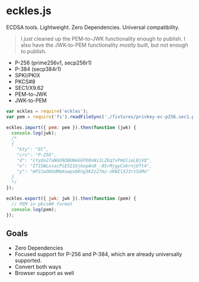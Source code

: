 eckles.js
=========

ECDSA tools. Lightweight. Zero Dependencies. Universal compatibility.

> I _just_ cleaned up the PEM-to-JWK functionality enough to publish.
> I also have the JWK-to-PEM functionality _mostly_ built, but not enough to publish.

* P-256 (prime256v1, secp256r1)
* P-384 (secp384r1)
* SPKI/PKIX
* PKCS#8
* SEC1/X9.62
* PEM-to-JWK
* JWK-to-PEM

```js
var eckles = require('eckles');
var pem = require('fs').readFileSync('./fixtures/privkey-ec-p256.sec1.pem', 'ascii')

eckles.import({ pem: pem }).then(function (jwk) {
  console.log(jwk);
  /*
  {
    "kty": "EC",
    "crv": "P-256",
    "d": "iYydo27aNGO9DBUWeGEPD8oNi1LZDqfxPmQlieLBjVQ",
    "x": "IT1SWLxsacPiE5Z16jkopAn8_-85rMjgyCokrnjDft4",
    "y": "mP2JwOAOdMmXuwpxbKng3KZz27mz-nKWIlXJ3rzSGMo"
  }
  */
});
```

```js
eckles.export({ jwk: jwk }).then(function (pem) {
  // PEM in pkcs#8 format
  console.log(pem);
});
```

<!--
```js
eckles.exportSEC1(jwk).then(function (pem) {
  // PEM in sec1 (x9.62) format
  console.log(pem);
});
```
-->

Goals
-----

* Zero Dependencies
* Focused support for P-256 and P-384, which are already universally supported.
* Convert both ways
* Browser support as well
